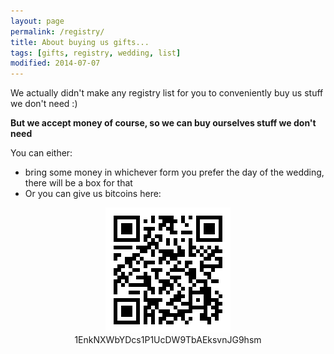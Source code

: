 ```yaml
---
layout: page
permalink: /registry/
title: About buying us gifts...
tags: [gifts, registry, wedding, list]
modified: 2014-07-07
---
```


We actually didn't make any registry list for you to conveniently buy us stuff we don't need :)

**But we accept money of course, so we can buy ourselves stuff we don't need**

You can either:

* bring some money in whichever form you prefer the day of the wedding, there will be a box for that
* Or you can give us bitcoins here:
<center>
<img alt="Bitcoin qr code" src="/images/wedding-qr.png" />
</center>
<center>1EnkNXWbYDcs1P1UcDW9TbAEksvnJG9hsm</center>
